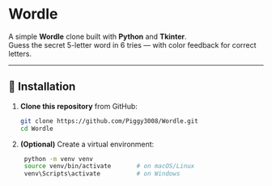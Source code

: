 # Wordle
A simple **Wordle** clone built with **Python** and **Tkinter**.  
Guess the secret 5-letter word in 6 tries — with color feedback for correct letters.

---

## 🧩 Installation

1. **Clone this repository** from GitHub:
   ```bash
   git clone https://github.com/Piggy3008/Wordle.git
   cd Wordle
   
2. **(Optional)** Create a virtual environment:
   ```bash
    python -m venv venv
    source venv/bin/activate       # on macOS/Linux
    venv\Scripts\activate          # on Windows

